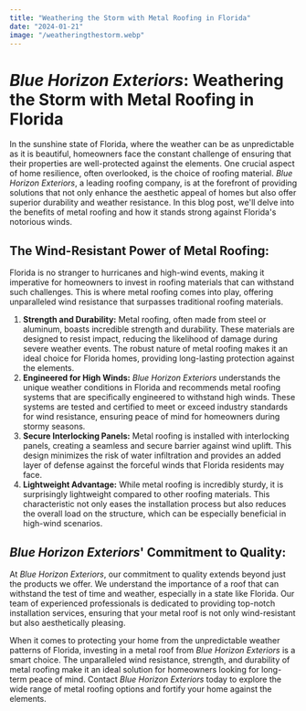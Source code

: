 ```yaml
---
title: "Weathering the Storm with Metal Roofing in Florida"
date: "2024-01-21"
image: "/weatheringthestorm.webp"
---
```


# _Blue Horizon Exteriors_: Weathering the Storm with Metal Roofing in Florida

In the sunshine state of Florida, where the weather can be as unpredictable as it is beautiful, homeowners face the constant challenge of ensuring that their properties are well-protected against the elements. One crucial aspect of home resilience, often overlooked, is the choice of roofing material. _Blue Horizon Exteriors_, a leading roofing company, is at the forefront of providing solutions that not only enhance the aesthetic appeal of homes but also offer superior durability and weather resistance. In this blog post, we'll delve into the benefits of metal roofing and how it stands strong against Florida's notorious winds.

## The Wind-Resistant Power of Metal Roofing:

Florida is no stranger to hurricanes and high-wind events, making it imperative for homeowners to invest in roofing materials that can withstand such challenges. This is where metal roofing comes into play, offering unparalleled wind resistance that surpasses traditional roofing materials.

1. **Strength and Durability:** Metal roofing, often made from steel or aluminum, boasts incredible strength and durability. These materials are designed to resist impact, reducing the likelihood of damage during severe weather events. The robust nature of metal roofing makes it an ideal choice for Florida homes, providing long-lasting protection against the elements.
2. **Engineered for High Winds:** _Blue Horizon Exteriors_ understands the unique weather conditions in Florida and recommends metal roofing systems that are specifically engineered to withstand high winds. These systems are tested and certified to meet or exceed industry standards for wind resistance, ensuring peace of mind for homeowners during stormy seasons.
3. **Secure Interlocking Panels:** Metal roofing is installed with interlocking panels, creating a seamless and secure barrier against wind uplift. This design minimizes the risk of water infiltration and provides an added layer of defense against the forceful winds that Florida residents may face.
4. **Lightweight Advantage:** While metal roofing is incredibly sturdy, it is surprisingly lightweight compared to other roofing materials. This characteristic not only eases the installation process but also reduces the overall load on the structure, which can be especially beneficial in high-wind scenarios.

## _Blue Horizon Exteriors_' Commitment to Quality:

At _Blue Horizon Exteriors_, our commitment to quality extends beyond just the products we offer. We understand the importance of a roof that can withstand the test of time and weather, especially in a state like Florida. Our team of experienced professionals is dedicated to providing top-notch installation services, ensuring that your metal roof is not only wind-resistant but also aesthetically pleasing.

When it comes to protecting your home from the unpredictable weather patterns of Florida, investing in a metal roof from _Blue Horizon Exteriors_ is a smart choice. The unparalleled wind resistance, strength, and durability of metal roofing make it an ideal solution for homeowners looking for long-term peace of mind. Contact _Blue Horizon Exteriors_ today to explore the wide range of metal roofing options and fortify your home against the elements.
